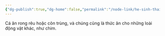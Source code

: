 ```yaml
---
{"dg-publish":true,"dg-home":false,"permalink":"/node-link/he-sinh-thai-ao-ca/ca-trong-ao/","dgPassFrontmatter":true,"noteIcon":"","created":"2025-01-01T22:44:40.395+07:00","updated":"2025-01-01T22:45:37.753+07:00"}
---
```


Cá ăn rong rêu hoặc côn trùng, và chúng cũng là thức ăn cho những loài động vật khác, như chim.